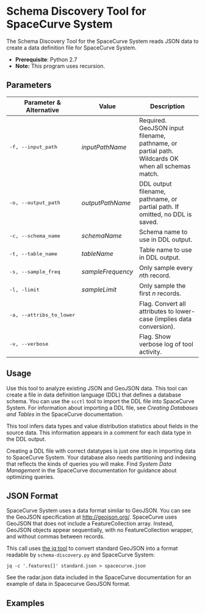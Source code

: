 Schema Discovery Tool for SpaceCurve System
===========================================

The Schema Discovery Tool for the SpaceCurve System reads JSON data
to create a data definition file for SpaceCurve System.

 - **Prerequisite**: Python 2.7
 - **Note:** This program uses recursion.

Parameters
----------

| Parameter & Alternative | Value | Description   |
| -------------  | -------- | -------- |
| <pre>-f, --input_path</pre>  | *inputPathName* | Required. GeoJSON input filename, pathname, or partial path. Wildcards OK when all schemas match.  |
| <pre>-o, --output_path</pre> | *outputPathName* | DDL output filename, pathname, or partial path. If omitted, no DDL is saved. |
| <pre>-c, --schema_name</pre> | *schemaName* | Schema name to use in DDL output. |
| <pre>-t, --table_name</pre>  | *tableName* | Table name to use in DDL output. |
| <pre>-s, --sample_freq</pre> | *sampleFrequency* | Only sample every *n*th record. |
| <pre>-l, -limit</pre>        | *sampleLimit* | Only sample the first *n* records. |
| <pre>-a, --attribs_to_lower</pre>  |  | Flag. Convert all attributes to lower-case (implies data conversion). |
| <pre>-v, --verbose</pre> | | Flag. Show verbose log of tool activity. |

Usage
-----

Use this tool to analyze existing JSON and GeoJSON data. This tool can create a file in data definition language (DDL) that defines a database schema. You can use the `scctl` tool to import the DDL file into SpaceCurve System. For information about importing a DDL file, see *Creating Databases and Tables* in the SpaceCurve documentation.

This tool infers data types and value distribution statistics about fields in the source data. This information appears in a comment for each data type in the DDL output.

Creating a DDL file with correct datatypes is just one step in importing data to SpaceCurve System. Your database also needs partitioning and indexing that reflects the kinds of queries you will make. Find *System Data Management* in the SpaceCurve documentation for guidance about optimizing queries.

JSON Format
-----------

SpaceCurve System uses a data format similar to GeoJSON. You can see the GeoJSON specification at http://geojson.org/. SpaceCurve uses GeoJSON that does not include a FeatureCollection array. Instead, GeoJSON objects appear sequentially, with no FeatureCollection wrapper, and without commas between records. 

This call uses [the jq tool](http://stedolan.github.io/jq/) to convert standard GeoJSON into a format readable by `schema-discovery.py` and SpaceCurve System:

`jq -c '.features[]' standard.json > spacecurve.json`

See the radar.json data included in the SpaceCurve documentation for an example of data in Spacecurve GeoJSON format.

Examples
--------
